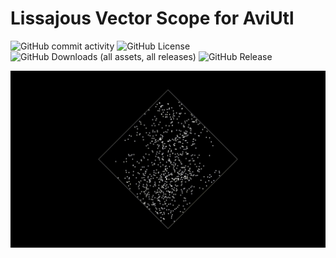 
# Lissajous Vector Scope for AviUtl

![GitHub commit activity](https://img.shields.io/github/commit-activity/t/potistudio/Lissajous-Vector-Scope-for-AviUtl)
![GitHub License](https://img.shields.io/github/license/potistudio/Lissajous-Vector-Scope-for-AviUtl)
![GitHub Downloads (all assets, all releases)](https://img.shields.io/github/downloads/potistudio/Lissajous-Vector-Scope-for-AviUtl/total)
![GitHub Release](https://img.shields.io/github/v/release/potistudio/Lissajous-Vector-Scope-for-AviUtl?display_name=release)

<div align="center">
	<img src="Preview.gif" alt="Preview Image">
</div>

